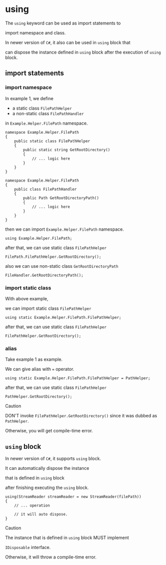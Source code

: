 # using
The `using` keyword can be used as import statements to 

import namespace and class.

In newer version of `C#`, it also can be used in `using` block that

can dispose the instance defined in `using` block after the execution of `using` block.

## import statements
### import namespace
In example 1, we define 

+ a static class `FilePathHelper`
+ a non-static class `FilePathHandler`

in `Example.Helper.FilePath` namespace.

```
namespace Example.Helper.FilePath
{
    public static class FilePathHelper
    {
        public static string GetRootDirectory()
        {
            // ... logic here
        }
    }
}
```

```
namespace Example.Helper.FilePath
{
    public class FilePathHandler
    {
        public Path GetRootDirectoryPath()
        {
            // ... logic here
        }
    }
}
```

then we can import `Example.Helper.FilePath` namespace.

```
using Example.Helper.FilePath;
```

after that, we can use static class `FilePathHelper`

```
FilePath.FilePathHelper.GetRootDirectory();
```

also we can use non-static class `GetRootDirectoryPath`

```
FileHandler.GetRootDirectoryPath();
```

### import static class
With above example,

we can import static class `FilePathHelper`

```
using static Example.Helper.FilePath.FilePathHelper;
```

after that, we can use static class `FilePathHelper`

```
FilePathHelper.GetRootDirectory();
```

### alias
Take example 1 as example.

We can give alias with `=` operator.

```
using static Example.Helper.FilePath.FilePathHelper = PathHelper;
```

after that, we can use static class `FilePathHelper`

```
PathHelper.GetRootDirectory(); 
```

> [!CAUTION]
> DON'T invoke `FilePathHelper.GetRootDirectory()` since it was dubbed as `PathHelper`.
>
> Otherwise, you will get compile-time error.

## `using` block
In newer version of `C#`, it supports `using` block.

It can automatically dispose the instance 

that is defined in `using` block 

after finishing executing the `using` block.

```
using(StreamReader streamReader = new StreamReader(filePath))
{
    // ... operation

    // it will auto dispose.
}
```

> [!CAUTION]
> The instance that is defined in `using` block MUST implement
>
> `IDisposable` interface. 
>
> Otherwise, it will throw a compile-time error.